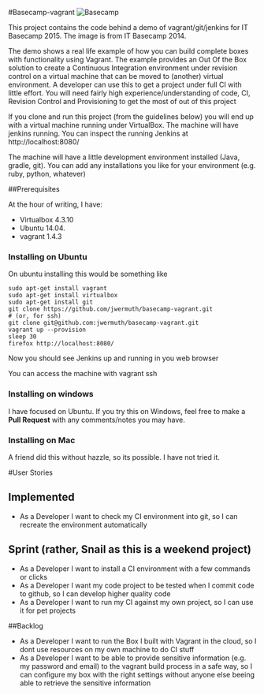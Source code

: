 #Basecamp-vagrant
![Basecamp](markdown/basecamp.jpg)

This project contains the code behind a demo of vagrant/git/jenkins for IT Basecamp 2015. The image is from IT Basecamp 2014.

The demo shows a real life example of how you can build complete boxes with functionality using Vagrant. The example provides an Out Of the Box solution to create a Continuous Integration environment under revision control on a virtual machine that can be moved to (another) virtual environment. A developer can use this to get a project under full CI with little effort. You will need fairly high experience/understanding of code, CI, Revision Control and Provisioning to get the most of out of this project

If you clone and run this project (from the guidelines below) you will end up with a virtual machine running under VirtualBox. The machine will have jenkins running. You can inspect the running Jenkins at http://localhost:8080/

The machine will have a little development environment installed (Java, gradle, git). You can add any installations you like for your environment (e.g. ruby, python, whatever)

##Prerequisites 

At the hour of writing, I have:
- Virtualbox 4.3.10
- Ubuntu 14.04.
- vagrant 1.4.3

### Installing on Ubuntu

On ubuntu installing this would be something like

    sudo apt-get install vagrant
    sudo apt-get install virtualbox
    sudo apt-get install git
    git clone https://github.com/jwermuth/basecamp-vagrant.git
    # (or, for ssh)
    git clone git@github.com:jwermuth/basecamp-vagrant.git
    vagrant up --provision
    sleep 30
    firefox http://localhost:8080/

Now you should see Jenkins up and running in you web browser

You can access the machine with
    vagrant ssh

### Installing on windows

I have focused on Ubuntu. If you try this on Windows, feel free to make a **Pull Request** with any comments/notes you may have.

### Installing on Mac

A friend did this without hazzle, so its possible. I have not tried it.



#User Stories


## Implemented
* As a Developer I want to check my CI environment into git, so I can recreate the environment automatically

## Sprint (rather, Snail as this is a weekend project)
* As a Developer I want to install a CI environment with a few commands or clicks
* As a Developer I want my code project to be tested when I commit code to github, so I can develop higher quality code
* As a Developer I want to run my CI against my own project, so I can use it for pet projects 

##Backlog
* As a Developer I want to run the Box I built with Vagrant in the cloud, so I dont use resources on my own machine to do CI stuff
* As a Developer I want to be able to provide sensitive information (e.g. my password and email) to the vagrant build process in a safe way, so I can configure my box with the right settings without anyone else beeing able to retrieve the sensitive information
 


